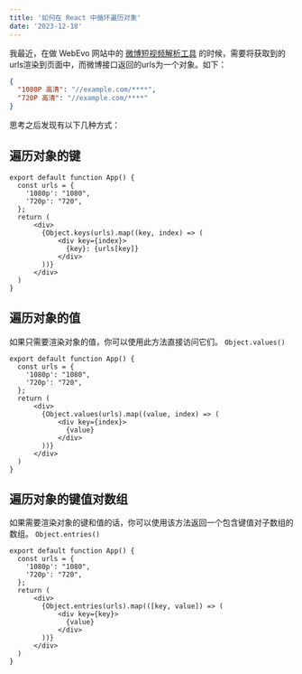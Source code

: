 ```yaml
---
title: '如何在 React 中循环遍历对象'
date: '2023-12-18'
---
```


我最近，在做 WebEvo 网站中的 [微博短视频解析工具](/tools/weibo-video-spider) 的时候，需要将获取到的urls渲染到页面中，而微博接口返回的urls为一个对象。如下：

```json
{
  "1080P 高清": "//example.com/****",
  "720P 高清": "//example.com/****"
}
```
思考之后发现有以下几种方式：

## 遍历对象的键

```tsx
export default function App() {
  const urls = {
    '1080p': "1080",
    '720p': "720",
  };
  return (
      <div>
        {Object.keys(urls).map((key, index) => (
            <div key={index}>
              {key}: {urls[key]}
            </div>
        ))}
      </div>
  )
}
```
## 遍历对象的值

如果只需要渲染对象的值，你可以使用此方法直接访问它们。 `Object.values()`
```tsx
export default function App() {
  const urls = {
    '1080p': "1080",
    '720p': "720",
  };
  return (
      <div>
        {Object.values(urls).map((value, index) => (
            <div key={index}>
              {value}
            </div>
        ))}
      </div>
  )
}
```

## 遍历对象的键值对数组
如果需要渲染对象的键和值的话，你可以使用该方法返回一个包含键值对子数组的数组。 `Object.entries()`

```tsx
export default function App() {
  const urls = {
    '1080p': "1080",
    '720p': "720",
  };
  return (
      <div>
        {Object.entries(urls).map(([key, value]) => (
            <div key={key}>
              {value}
            </div>
        ))}
      </div>
  )
}
```
